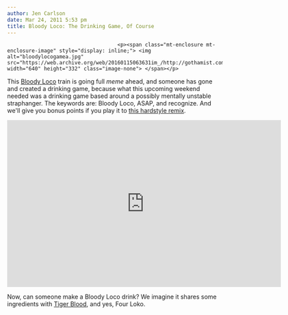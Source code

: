 ```yaml
---
author: Jen Carlson
date: Mar 24, 2011 5:53 pm
title: Bloody Loco: The Drinking Game, Of Course
---
```


	
										<p><span class="mt-enclosure mt-enclosure-image" style="display: inline;"> <img alt="bloodylocogamea.jpg" src="https://web.archive.org/web/20160115063631im_/http://gothamist.com/attachments/arts_jen/bloodylocogamea.jpg" width="640" height="332" class="image-none"> </span></p>

<p>This <a href="https://web.archive.org/web/20160115063631/http://gothamist.com/tags/bloodyloco">Bloody Loco</a> train is going full <em>meme</em> ahead, and someone has gone and created a drinking game, because what this upcoming weekend needed was a drinking game based around a possibly mentally unstable straphanger. The keywords are: Bloody Loco, ASAP, and recognize. And we&apos;ll give you bonus points if you play it to <a href="https://web.archive.org/web/20160115063631/http://www.youtube.com/watch?v=tHrJN4ZkiBU">this hardstyle remix</a>.</p>

<p><iframe title="YouTube video player" width="640" height="390" src="https://web.archive.org/web/20160115063631if_/http://www.youtube.com/embed/SwXWtLKuRJ8" frameborder="0" allowfullscreen></iframe></p>

<p>Now, can someone make a Bloody Loco drink? We imagine it shares some ingredients with <a href="https://web.archive.org/web/20160115063631/http://gothamist.com/2011/03/18/jimmy_buffet_others_try_to_trademar.php">Tiger Blood</a>, and yes, Four Loko.</p>					
										
									
				